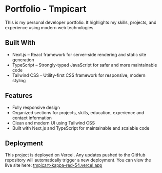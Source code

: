 # Portfolio - Tmpicart

This is my personal developer portfolio. It highlights my skills, projects, and experience using modern web technologies.

## Built With

- Next.js – React framework for server-side rendering and static site generation
- TypeScript – Strongly-typed JavaScript for safer and more maintainable code
- Tailwind CSS – Utility-first CSS framework for responsive, modern styling

## Features

- Fully responsive design
- Organized sections for projects, skills, education, experience and contact information
- Clean and modern UI using Tailwind CSS
- Built with Next.js and TypeScript for maintainable and scalable code

## Deployment

This project is deployed on Vercel. Any updates pushed to the GitHub repository will automatically trigger a new deployment.
You can view the live site here: [tmpicart-kappa-red-54.vercel.app](https://tmpicart-kappa-red-54.vercel.app)

